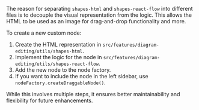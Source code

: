 The reason for separating `shapes-html` and `shapes-react-flow` into different files is to decouple the visual representation from the logic. This allows the HTML to be used as an image for drag-and-drop functionality and more.

To create a new custom node:

1. Create the HTML representation in `src/features/diagram-editing/utils/shapes-html`.
2. Implement the logic for the node in `src/features/diagram-editing/utils/shapes-react-flow`.
3. Add the new node to the node factory.
4. If you want to include the node in the left sidebar, use `nodeFactory.createDraggableNode()`.

While this involves multiple steps, it ensures better maintainability and flexibility for future enhancements.

